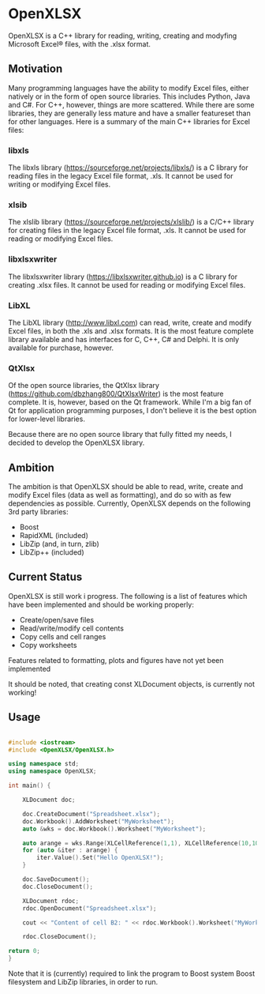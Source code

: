# OpenXLSX
OpenXLSX is a C++ library for reading, writing, creating and modyfing Microsoft Excel® files, with the .xlsx format.

## Motivation
Many programming languages have the ability to modify Excel files, either natively or in the form of open source libraries. This includes Python, Java and C#. For C++, however, things are more scattered. While there are some libraries, they are generally less mature and have a smaller featureset than for other languages. Here is a summary of the main C++ libraries for Excel files:

### libxls
The libxls library (https://sourceforge.net/projects/libxls/) is a C library for reading files in the legacy Excel file format, .xls. It cannot be used for writing or modifying Excel files.

### xlsib
The xlslib library (https://sourceforge.net/projects/xlslib/) is a C/C++ library for creating files in the legacy Excel file format, .xls. It cannot be used for reading or modifying Excel files.

### libxlsxwriter
The libxlsxwriter library (https://libxlsxwriter.github.io) is a C library for creating .xlsx files. It cannot be used for reading or modifying Excel files.

### LibXL
The LibXL library (http://www.libxl.com) can read, write, create and modify Excel files, in both the .xls and .xlsx formats. It is the most feature complete library available and has interfaces for C, C++, C# and Delphi. It is only available for purchase, however.

### QtXlsx
Of the open source libraries, the QtXlsx library (https://github.com/dbzhang800/QtXlsxWriter) is the most feature complete. It is, however, based on the Qt framework. While I'm a big fan of Qt for application programming purposes, I don't believe it is the best option for lower-level libraries.

Because there are no open source library that fully fitted my needs, I decided to develop the OpenXLSX library.

## Ambition
The ambition is that OpenXLSX should be able to read, write, create and modify Excel files (data as well as formatting), and do so with as few dependencies as possible. Currently, OpenXLSX depends on the following 3rd party libraries:

 - Boost
 - RapidXML (included)
 - LibZip (and, in turn, zlib)
 - LibZip++ (included)
 
 ## Current Status
 OpenXLSX is still work i progress. The following is a list of features which have been implemented and should be working properly:
 
  - Create/open/save files
  - Read/write/modify cell contents
  - Copy cells and cell ranges
  - Copy worksheets
  
  Features related to formatting, plots and figures have not yet been implemented
  
  It should be noted, that creating const XLDocument objects, is currently not working!
  
  ## Usage
  
  ```cpp
  
  #include <iostream>
  #include <OpenXLSX/OpenXLSX.h>
  
  using namespace std;
  using namespace OpenXLSX;
  
  int main() {
  
      XLDocument doc;
  
      doc.CreateDocument("Spreadsheet.xlsx");
      doc.Workbook().AddWorksheet("MyWorksheet");
      auto &wks = doc.Workbook().Worksheet("MyWorksheet");
  
      auto arange = wks.Range(XLCellReference(1,1), XLCellReference(10,10));
      for (auto &iter : arange) {
          iter.Value().Set("Hello OpenXLSX!");
      }
  
      doc.SaveDocument();
      doc.CloseDocument();
  
      XLDocument rdoc;
      rdoc.OpenDocument("Spreadsheet.xlsx");
  
      cout << "Content of cell B2: " << rdoc.Workbook().Worksheet("MyWorksheet").Cell("B2").Value().AsString();
  
      rdoc.CloseDocument();
  
  return 0;
  }
  
  ```  
  Note that it is (currently) required to link the program to Boost system Boost filesystem and LibZip libraries, in order to run.
